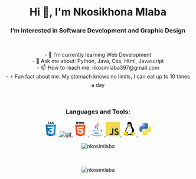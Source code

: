 <h1 align="center">Hi 👋, I'm Nkosikhona Mlaba </h1>
<h3 align="center">I’m interested in Software Development and Graphic Design</h3>
<br>


<p align="center">
- 🌱 I’m currently learning Web Development <br>
- 💬 Ask me about: Python, Java, Css, Html, Javascript <br>
- 📫 How to reach me: nkosimlaba397@gmail.com <br>
- ⚡ Fun fact about me: My stomach knows no limits, I can eat up to 10 times a day
</p>

<br>
<p align="center">
</p>

<h3 align="center">Languages and Tools:</h3>
<p align="center"> <a href="https://www.w3schools.com/css/" target="_blank" rel="noreferrer"> <img src="https://raw.githubusercontent.com/devicons/devicon/master/icons/css3/css3-original-wordmark.svg" alt="css3" width="40" height="40"/> </a> <a href="https://git-scm.com/" target="_blank" rel="noreferrer"> <img src="https://www.vectorlogo.zone/logos/git-scm/git-scm-icon.svg" alt="git" width="40" height="40"/> </a> <a href="https://www.w3.org/html/" target="_blank" rel="noreferrer"> <img src="https://raw.githubusercontent.com/devicons/devicon/master/icons/html5/html5-original-wordmark.svg" alt="html5" width="40" height="40"/> </a> <a href="https://www.java.com" target="_blank" rel="noreferrer"> <img src="https://raw.githubusercontent.com/devicons/devicon/master/icons/java/java-original.svg" alt="java" width="40" height="40"/> </a> <a href="https://developer.mozilla.org/en-US/docs/Web/JavaScript" target="_blank" rel="noreferrer"> <img src="https://raw.githubusercontent.com/devicons/devicon/master/icons/javascript/javascript-original.svg" alt="javascript" width="40" height="40"/> </a> <a href="https://www.linux.org/" target="_blank" rel="noreferrer"> <img src="https://raw.githubusercontent.com/devicons/devicon/master/icons/linux/linux-original.svg" alt="linux" width="40" height="40"/> </a> <a href="https://www.python.org" target="_blank" rel="noreferrer"> <img src="https://raw.githubusercontent.com/devicons/devicon/master/icons/python/python-original.svg" alt="python" width="40" height="40"/> </a> </p>

<p align="center"><img align="center" src="https://github-readme-stats.vercel.app/api/top-langs?username=nkosimlaba&show_icons=true&locale=en&layout=compact" alt="nkosimlaba" /></p>
<br>
<p align="center" ><img align="center" src="https://github-readme-streak-stats.herokuapp.com/?user=nkosimlaba&" alt="nkosimlaba" /></p>

